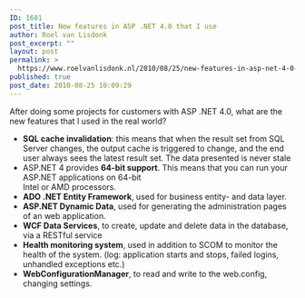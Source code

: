 ```yaml
---
ID: 1681
post_title: New features in ASP .NET 4.0 that I use
author: Roel van Lisdonk
post_excerpt: ""
layout: post
permalink: >
  https://www.roelvanlisdonk.nl/2010/08/25/new-features-in-asp-net-4-0-that-i-use/
published: true
post_date: 2010-08-25 10:09:29
---
```

<p>After doing some projects for customers with ASP .NET 4.0, what are the new features that I used in the real world?</p>  <ul>   <li><strong>SQL cache invalidation</strong>: this means that when the result set from SQL Server changes, the output cache is triggered to change, and the end user always sees the latest result set. The data presented is never stale</li>    <li>ASP.NET 4 provides <strong>64-bit support</strong>. This means that you can run your ASP.NET applications on 64-bit      <br />Intel or AMD processors.</li>    <li><strong>ADO .NET Entity Framework</strong>, used for business entity- and data layer.</li>    <li><strong>ASP.NET Dynamic Data</strong>, used for generating the administration pages of an web application.</li>    <li><strong>WCF Data Services</strong>, to create, update and delete data in the database, via a RESTful service</li>    <li><strong>Health monitoring system</strong>, used in addition to SCOM to monitor the health of the system. (log: application starts and stops, failed logins, unhandled exceptions etc.)</li>    <li><strong>WebConfigurationManager</strong>, to read and write to the web.config, changing settings.</li> </ul>